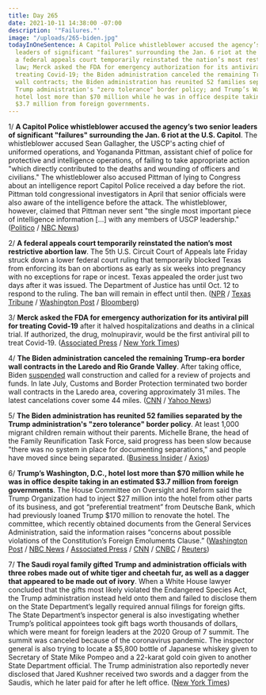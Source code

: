 ```yaml
---
title: Day 265
date: 2021-10-11 14:38:00 -07:00
description: '"Failures."'
image: "/uploads/265-biden.jpg"
todayInOneSentence: A Capitol Police whistleblower accused the agency’s two senior
  leaders of significant "failures" surrounding the Jan. 6 riot at the U.S. Capitol;
  a federal appeals court temporarily reinstated the nation’s most restrictive abortion
  law; Merck asked the FDA for emergency authorization for its antiviral pill for
  treating Covid-19; the Biden administration canceled the remaining Trump-era border
  wall contracts; the Biden administration has reunited 52 families separated by the
  Trump administration's "zero tolerance" border policy; and Trump’s Washington, D.C.,
  hotel lost more than $70 million while he was in office despite taking in an estimated
  $3.7 million from foreign governments.
---
```


1/ **A Capitol Police whistleblower accused the agency’s two senior leaders of significant "failures" surrounding the Jan. 6 riot at the U.S. Capitol**. The whistleblower accused Sean Gallagher, the USCP's acting chief of uniformed operations, and Yogananda Pittman, assistant chief of police for protective and intelligence operations, of failing to take appropriate action "which directly contributed to the deaths and wounding of officers and civilians." The whistleblower also accused Pittman of lying to Congress about an intelligence report Capitol Police received a day before the riot. Pittman told congressional investigators in April that senior officials were also aware of the intelligence before the attack. The whistleblower, however, claimed that Pittman never sent "the single most important piece of intelligence information \[...\] with any members of USCP leadership." ([Politico](https://www.politico.com/news/2021/10/08/capitol-police-whistleblower-rebuke-jan-6-515696) / [NBC News](https://www.nbcnews.com/politics/congress/capitol-police-whistleblower-blasts-two-senior-leaders-failures-jan-6-n1281227))

2/ **A federal appeals court temporarily reinstated the nation’s most restrictive abortion law**. The 5th U.S. Circuit Court of Appeals late Friday struck down a lower federal court ruling that temporarily blocked Texas from enforcing its ban on abortions as early as six weeks into pregnancy with no exceptions for rape or incest. Texas appealed the order just two days after it was issued. The Department of Justice has until Oct. 12 to respond to the ruling. The ban will remain in effect until then. ([NPR](https://www.npr.org/2021/10/08/1044512475/texas-abortion-ban-reinstated) / [Texas Tribune](https://www.texastribune.org/2021/10/08/texas-abortion-appeal/) / [Washington Post](https://www.washingtonpost.com/politics/courts_law/texas-appeals-abortion-ruling/2021/10/08/56b9fe9e-2774-11ec-8831-a31e7b3de188_story.html) / [Bloomberg](https://www.bloomberg.com/news/articles/2021-10-09/texas-abortion-ban-temporarily-reinstated-by-appeals-court?sref=MIBMEEoj))

3/ **Merck asked the FDA for emergency authorization for its antiviral pill for treating Covid-19** after it halved hospitalizations and deaths in a clinical trial. If authorized, the drug, molnupiravir, would be the first antiviral pill to treat Covid-19. ([Associated Press](https://apnews.com/article/merck-asks-fda-to-authorize-covid-pill-e731ada126414396b402c4dfc3cf8d2c) / [New York Times](https://www.nytimes.com/2021/10/11/science/merck-antiviral-covid-pill.html))

4/ **The Biden administration canceled the remaining Trump-era border wall contracts in the Laredo and Rio Grande Valley**. After taking office, Biden [suspended](https://whatthefuckjusthappenedtoday.com/2021/04/30/day-101/#5-the-biden-administration-returned) wall construction and called for a review of projects and funds. In late July, Customs and Border Protection terminated two border wall contracts in the Laredo area, covering approximately 31 miles. The latest cancelations cover some 44 miles. ([CNN](https://www.cnn.com/2021/10/08/politics/border-wall-contacts-canceled-biden-administration/index.html) / [Yahoo News](https://news.yahoo.com/biden-administration-cancels-remaining-contracts-181209186.html))

5/ **The Biden administration has reunited 52 families separated by the Trump administration's "zero tolerance" border policy**. At least 1,000 migrant children remain without their parents. Michelle Brane, the head of the Family Reunification Task Force, said progress has been slow because "there was no system in place for documenting separations," and people have moved since being separated. ([Business Insider](https://www.businessinsider.com/biden-reunites-52-of-1000-migrant-families-split-under-trump-2021-10) / [Axios](https://www.axios.com/migrant-children-still-separated-from-parents-92a72738-f295-410b-ac61-076c634eaaea.html))

6/ **Trump’s Washington, D.C., hotel lost more than $70 million while he was in office despite taking in an estimated $3.7 million from foreign governments**. The House Committee on Oversight and Reform said the Trump Organization had to inject $27 million into the hotel from other parts of its business, and got “preferential treatment” from Deutsche Bank, which had previously loaned Trump $170 million to renovate the hotel. The committee, which recently obtained documents from the General Services Administration, said the information raises “concerns about possible violations of the Constitution’s Foreign Emoluments Clause.” ([Washington Post](https://www.washingtonpost.com/business/2021/10/08/trump-hotel-millions-foreign-governments/) / [NBC News](https://www.nbcnews.com/politics/congress/trump-misled-about-d-c-hotel-finances-house-panel-says-n1281103) / [Associated Press](https://apnews.com/article/donald-trump-politics-business-4203026146d39a3a2315eecd7fe79486) / [CNN](https://www.cnn.com/2021/10/08/politics/trump-hotel-dc/index.html) / [CNBC](https://www.cnbc.com/2021/10/08/trump-hid-over-70-million-in-losses-on-dc-hotel-house-panel-alleges.html) / [Reuters](https://www.reuters.com/world/us/trump-organization-hid-payments-foreign-governments-us-house-panel-alleges-2021-10-08/))

7/ **The Saudi royal family gifted Trump and administration officials with three robes made out of white tiger and cheetah fur, as well as a dagger that appeared to be made out of ivory**. When a White House lawyer concluded that the gifts most likely violated the Endangered Species Act, the Trump administration instead held onto them and failed to disclose them on the State Department’s legally required annual filings for foreign gifts. The State Department’s inspector general is also investigating whether Trump’s political appointees took gift bags worth thousands of dollars, which were meant for foreign leaders at the 2020 Group of 7 summit. The summit was canceled because of the coronavirus pandemic. The inspector general is also trying to locate a $5,800 bottle of Japanese whiskey given to Secretary of State Mike Pompeo and a 22-karat gold coin given to another State Department official. The Trump administration also reportedly never disclosed that Jared Kushner received two swords and a dagger from the Saudis, which he later paid for after he left office. ([New York Times](https://www.nytimes.com/2021/10/11/us/politics/trump-gifts.html))